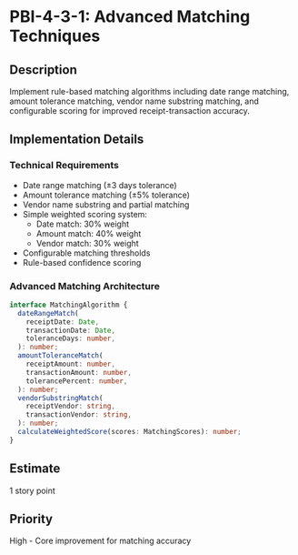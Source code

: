 # PBI-4-3-1: Advanced Matching Techniques

## Description

Implement rule-based matching algorithms including date range matching, amount tolerance matching,
vendor name substring matching, and configurable scoring for improved receipt-transaction accuracy.

## Implementation Details

### Technical Requirements

- Date range matching (±3 days tolerance)
- Amount tolerance matching (±5% tolerance)
- Vendor name substring and partial matching
- Simple weighted scoring system:
  - Date match: 30% weight
  - Amount match: 40% weight
  - Vendor match: 30% weight
- Configurable matching thresholds
- Rule-based confidence scoring

### Advanced Matching Architecture

```typescript
interface MatchingAlgorithm {
  dateRangeMatch(
    receiptDate: Date,
    transactionDate: Date,
    toleranceDays: number,
  ): number;
  amountToleranceMatch(
    receiptAmount: number,
    transactionAmount: number,
    tolerancePercent: number,
  ): number;
  vendorSubstringMatch(
    receiptVendor: string,
    transactionVendor: string,
  ): number;
  calculateWeightedScore(scores: MatchingScores): number;
}
```

## Estimate

1 story point

## Priority

High - Core improvement for matching accuracy
